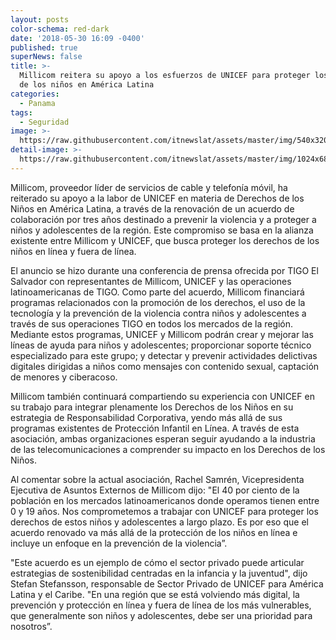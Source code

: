 ```yaml
---
layout: posts
color-schema: red-dark
date: '2018-05-30 16:09 -0400'
published: true
superNews: false
title: >-
  Millicom reitera su apoyo a los esfuerzos de UNICEF para proteger los derechos
  de los niños en América Latina
categories:
  - Panama
tags:
  - Seguridad
image: >-
  https://raw.githubusercontent.com/itnewslat/assets/master/img/540x320/millicom-p.jpg
detail-image: >-
  https://raw.githubusercontent.com/itnewslat/assets/master/img/1024x680/millicom-g.jpg
---
```

Millicom, proveedor líder de servicios de cable y telefonía móvil, ha reiterado su apoyo a la labor de UNICEF en materia de Derechos de los Niños en América Latina, a través de la renovación de un acuerdo de colaboración por tres años destinado a prevenir la violencia y a proteger a niños y adolescentes de la región. Este compromiso se basa en la alianza existente entre Millicom y UNICEF, que busca proteger los derechos de los niños en línea y fuera de línea.

El anuncio se hizo durante una conferencia de prensa ofrecida por TIGO El Salvador con representantes de Millicom, UNICEF y las operaciones latinoamericanas de TIGO. Como parte del acuerdo, Millicom financiará programas relacionados con la promoción de los derechos, el uso de la tecnología y la prevención de la violencia contra niños y adolescentes a través de sus operaciones TIGO en todos los mercados de la región. Mediante estos programas, UNICEF y Millicom podrán crear y mejorar las líneas de ayuda para niños y adolescentes; proporcionar soporte técnico especializado para este grupo; y detectar y prevenir actividades delictivas digitales dirigidas a niños como mensajes con contenido sexual, captación de menores y ciberacoso.

Millicom también continuará compartiendo su experiencia con UNICEF en su trabajo para integrar plenamente los Derechos de los Niños en su estrategia de Responsabilidad Corporativa, yendo más allá de sus programas existentes de Protección Infantil en Línea. A través de esta asociación, ambas organizaciones esperan seguir ayudando a la industria de las telecomunicaciones a comprender su impacto en los Derechos de los Niños.

Al comentar sobre la actual asociación, Rachel Samrén, Vicepresidenta Ejecutiva de Asuntos Externos de Millicom dijo: "El 40 por ciento de la población en los mercados latinoamericanos donde operamos tienen entre 0 y 19 años. Nos comprometemos a trabajar con UNICEF para proteger los derechos de estos niños y adolescentes a largo plazo. Es por eso que el acuerdo renovado va más allá de la protección de los niños en línea e incluye un enfoque en la prevención de la violencia”.

"Este acuerdo es un ejemplo de cómo el sector privado puede articular estrategias de sostenibilidad centradas en la infancia y la juventud", dijo Stefan Stefansson, responsable de Sector Privado de UNICEF para América Latina y el Caribe. "En una región que se está volviendo más digital, la prevención y protección en línea y fuera de línea de los más vulnerables, que generalmente son niños y adolescentes, debe ser una prioridad para nosotros”.
